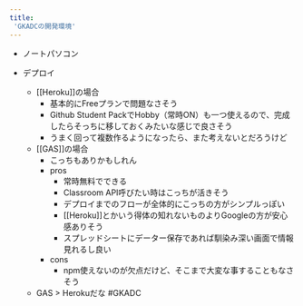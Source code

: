 ```yaml
---
title:
 'GKADCの開発環境'
---
```


- ノートパソコン

- デプロイ
    - [[Heroku]]の場合
        - 基本的にFreeプランで問題なさそう
        - Github Student PackでHobby（常時ON）も一つ使えるので、完成したらそっちに移しておくみたいな感じで良さそう
        - うまく回って複数作るようになったら、また考えないとだろうけど
    - [[GAS]]の場合
        - こっちもありかもしれん
        - pros
            - 常時無料でできる
            - Classroom API呼びたい時はこっちが活きそう
            - デプロイまでのフローが全体的にこっちの方がシンプルっぽい
            - [[Heroku]]とかいう得体の知れないものよりGoogleの方が安心感ありそう
            - スプレッドシートにデーター保存であれば馴染み深い画面で情報見れるし良い
        - cons
            - npm使えないのが欠点だけど、そこまで大変な事することもなさそう
    - GAS > Herokuだな
#GKADC

